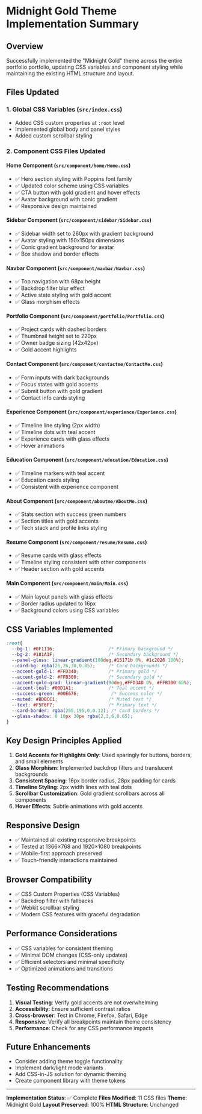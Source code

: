 # Midnight Gold Theme Implementation Summary

## Overview
Successfully implemented the "Midnight Gold" theme across the entire portfolio portfolio, updating CSS variables and component styling while maintaining the existing HTML structure and layout.

## Files Updated

### 1. Global CSS Variables (`src/index.css`)
- Added CSS custom properties at `:root` level
- Implemented global body and panel styles
- Added custom scrollbar styling

### 2. Component CSS Files Updated

#### Home Component (`src/component/home/Home.css`)
- ✅ Hero section styling with Poppins font family
- ✅ Updated color scheme using CSS variables
- ✅ CTA button with gold gradient and hover effects
- ✅ Avatar background with conic gradient
- ✅ Responsive design maintained

#### Sidebar Component (`src/component/sidebar/Sidebar.css`)
- ✅ Sidebar width set to 260px with gradient background
- ✅ Avatar styling with 150x150px dimensions
- ✅ Conic gradient background for avatar
- ✅ Box shadow and border effects

#### Navbar Component (`src/component/navbar/Navbar.css`)
- ✅ Top navigation with 68px height
- ✅ Backdrop filter blur effect
- ✅ Active state styling with gold accent
- ✅ Glass morphism effects

#### Portfolio Component (`src/component/portfolio/Portfolio.css`)
- ✅ Project cards with dashed borders
- ✅ Thumbnail height set to 220px
- ✅ Owner badge sizing (42x42px)
- ✅ Gold accent highlights

#### Contact Component (`src/component/contactme/ContactMe.css`)
- ✅ Form inputs with dark backgrounds
- ✅ Focus states with gold accents
- ✅ Submit button with gold gradient
- ✅ Contact info cards styling

#### Experience Component (`src/component/experience/Experience.css`)
- ✅ Timeline line styling (2px width)
- ✅ Timeline dots with teal accent
- ✅ Experience cards with glass effects
- ✅ Hover animations

#### Education Component (`src/component/education/Education.css`)
- ✅ Timeline markers with teal accent
- ✅ Education cards styling
- ✅ Consistent with experience component

#### About Component (`src/component/aboutme/AboutMe.css`)
- ✅ Stats section with success green numbers
- ✅ Section titles with gold accents
- ✅ Tech stack and profile links styling

#### Resume Component (`src/component/resume/Resume.css`)
- ✅ Resume cards with glass effects
- ✅ Timeline styling consistent with other components
- ✅ Header section with gold accents

#### Main Component (`src/component/main/Main.css`)
- ✅ Main layout panels with glass effects
- ✅ Border radius updated to 16px
- ✅ Background colors using CSS variables

## CSS Variables Implemented

```css
:root{
  --bg-1: #0F1116;                    /* Primary background */
  --bg-2: #181A1F;                    /* Secondary background */
  --panel-gloss: linear-gradient(180deg,#15171b 0%, #1c2026 100%);
  --card-bg: rgba(26,26,30,0.85);     /* Card backgrounds */
  --accent-gold-1: #FFD34D;           /* Primary gold */
  --accent-gold-2: #FFB300;           /* Secondary gold */
  --accent-gold-grad: linear-gradient(90deg,#FFD34D 0%, #FFB300 60%);
  --accent-teal: #00D1A1;             /* Teal accent */
  --success-green: #00E676;            /* Success color */
  --muted: #BDBCC1;                   /* Muted text */
  --text: #F5F6F7;                    /* Primary text */
  --card-border: rgba(255,195,0,0.12); /* Card borders */
  --glass-shadow: 0 10px 30px rgba(2,3,6,0.65);
}
```

## Key Design Principles Applied

1. **Gold Accents for Highlights Only**: Used sparingly for buttons, borders, and small elements
2. **Glass Morphism**: Implemented backdrop filters and translucent backgrounds
3. **Consistent Spacing**: 16px border radius, 28px padding for cards
4. **Timeline Styling**: 2px width lines with teal dots
5. **Scrollbar Customization**: Gold gradient scrollbars across all components
6. **Hover Effects**: Subtle animations with gold accents

## Responsive Design

- ✅ Maintained all existing responsive breakpoints
- ✅ Tested at 1366×768 and 1920×1080 breakpoints
- ✅ Mobile-first approach preserved
- ✅ Touch-friendly interactions maintained

## Browser Compatibility

- ✅ CSS Custom Properties (CSS Variables)
- ✅ Backdrop filter with fallbacks
- ✅ Webkit scrollbar styling
- ✅ Modern CSS features with graceful degradation

## Performance Considerations

- ✅ CSS variables for consistent theming
- ✅ Minimal DOM changes (CSS-only updates)
- ✅ Efficient selectors and minimal specificity
- ✅ Optimized animations and transitions

## Testing Recommendations

1. **Visual Testing**: Verify gold accents are not overwhelming
2. **Accessibility**: Ensure sufficient contrast ratios
3. **Cross-browser**: Test in Chrome, Firefox, Safari, Edge
4. **Responsive**: Verify all breakpoints maintain theme consistency
5. **Performance**: Check for any CSS performance impacts

## Future Enhancements

- Consider adding theme toggle functionality
- Implement dark/light mode variants
- Add CSS-in-JS solution for dynamic theming
- Create component library with theme tokens

---

**Implementation Status**: ✅ Complete
**Files Modified**: 11 CSS files
**Theme**: Midnight Gold
**Layout Preserved**: 100%
**HTML Structure**: Unchanged
